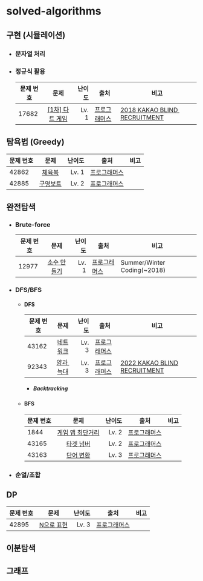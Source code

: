 # solved-algorithms

## 구현 (시뮬레이션)

- ### 문자열 처리
- ### 정규식 활용
  | 문제 번호 |                                                                                                    문제                                                                                                    | 난이도 | 출처                                                                            | 비고                                                                                                                                                                            |
  | --------- | :--------------------------------------------------------------------------------------------------------------------------------------------------------------------------------------------------------: | -----: | ------------------------------------------------------------------------------- | ------------------------------------------------------------------------------------------------------------------------------------------------------------------------------- |
  | 17682     | [[1차] 다트 게임](https://github.com/chichoc/solved-algorithms/tree/main/%ED%94%84%EB%A1%9C%EA%B7%B8%EB%9E%98%EB%A8%B8%EC%8A%A4/lv1/12977.%E2%80%85%EC%86%8C%EC%88%98%E2%80%85%EB%A7%8C%EB%93%A4%EA%B8%B0) |  Lv. 1 | [프로그래머스](https://school.programmers.co.kr/learn/courses/30/lessons/17682) | [2018 KAKAO BLIND RECRUITMENT](https://tech.kakao.com/2017/09/27/kakao-blind-recruitment-round-1/#2-%EB%8B%A4%ED%8A%B8-%EA%B2%8C%EC%9E%84%EB%82%9C%EC%9D%B4%EB%8F%84-%ED%95%98) |

## 탐욕법 (Greedy)

| 문제 번호 |                                                                                       문제                                                                                        | 난이도 | 출처                                                                            | 비고 |
| --------- | :-------------------------------------------------------------------------------------------------------------------------------------------------------------------------------: | -----: | ------------------------------------------------------------------------------- | ---- |
| 42862     |      [체육복](https://github.com/chichoc/solved-algorithms/tree/main/%ED%94%84%EB%A1%9C%EA%B7%B8%EB%9E%98%EB%A8%B8%EC%8A%A4/lv1/42862.%E2%80%85%EC%B2%B4%EC%9C%A1%EB%B3%B5)       |  Lv. 1 | [프로그래머스](https://school.programmers.co.kr/learn/courses/30/lessons/42862) |      |
| 42885     | [구명보트](https://github.com/chichoc/solved-algorithms/tree/main/%ED%94%84%EB%A1%9C%EA%B7%B8%EB%9E%98%EB%A8%B8%EC%8A%A4/lv2/42885.%E2%80%85%EA%B5%AC%EB%AA%85%EB%B3%B4%ED%8A%B8) |  Lv. 2 | [프로그래머스](https://school.programmers.co.kr/learn/courses/30/lessons/42885) |      |

## 완전탐색

- ### Brute-force

  | 문제 번호 |                                                                                                  문제                                                                                                  | 난이도 | 출처                                                                            | 비고                        |
  | --------- | :----------------------------------------------------------------------------------------------------------------------------------------------------------------------------------------------------: | -----: | ------------------------------------------------------------------------------- | --------------------------- |
  | 12977     | [소수 만들기](https://github.com/chichoc/solved-algorithms/tree/main/%ED%94%84%EB%A1%9C%EA%B7%B8%EB%9E%98%EB%A8%B8%EC%8A%A4/lv1/12977.%E2%80%85%EC%86%8C%EC%88%98%E2%80%85%EB%A7%8C%EB%93%A4%EA%B8%B0) |  Lv. 1 | [프로그래머스](https://school.programmers.co.kr/learn/courses/30/lessons/12977) | Summer/Winter Coding(~2018) |

- ### DFS/BFS

  - #### DFS

    | 문제 번호 |                                                                                            문제                                                                                             | 난이도 | 출처                                                                            | 비고                                                                                                                                                         |
    | --------- | :-----------------------------------------------------------------------------------------------------------------------------------------------------------------------------------------: | -----: | ------------------------------------------------------------------------------- | ------------------------------------------------------------------------------------------------------------------------------------------------------------ |
    | 43162     |      [네트워크](https://github.com/chichoc/solved-algorithms/tree/main/%ED%94%84%EB%A1%9C%EA%B7%B8%EB%9E%98%EB%A8%B8%EC%8A%A4/lv3/43162.%E2%80%85%EB%84%A4%ED%8A%B8%EC%9B%8C%ED%81%AC)      |  Lv. 3 | [프로그래머스](https://school.programmers.co.kr/learn/courses/30/lessons/43162) |                                                                                                                                                              |
    | 92343     | [양과 늑대](https://github.com/chichoc/solved-algorithms/tree/main/%ED%94%84%EB%A1%9C%EA%B7%B8%EB%9E%98%EB%A8%B8%EC%8A%A4/lv3/92343.%E2%80%85%EC%96%91%EA%B3%BC%E2%80%85%EB%8A%91%EB%8C%80) |  Lv. 3 | [프로그래머스](https://school.programmers.co.kr/learn/courses/30/lessons/92343) | [2022 KAKAO BLIND RECRUITMENT](https://tech.kakao.com/2022/01/14/2022-kakao-recruitment-round-1/#%EB%AC%B8%EC%A0%9C-5-%EC%96%91%EA%B3%BC-%EB%8A%91%EB%8C%80) |

    - ##### Backtracking

  - #### BFS
    | 문제 번호 |                                                                                                                 문제                                                                                                                  | 난이도 | 출처                                                                            | 비고 |
    | --------- | :-----------------------------------------------------------------------------------------------------------------------------------------------------------------------------------------------------------------------------------: | -----: | ------------------------------------------------------------------------------- | ---- |
    | 1844      | [게임 맵 최단거리](https://github.com/chichoc/solved-algorithms/tree/main/%ED%94%84%EB%A1%9C%EA%B7%B8%EB%9E%98%EB%A8%B8%EC%8A%A4/lv2/1844.%E2%80%85%EA%B2%8C%EC%9E%84%E2%80%85%EB%A7%B5%E2%80%85%EC%B5%9C%EB%8B%A8%EA%B1%B0%EB%A6%AC) |  Lv. 2 | [프로그래머스](https://school.programmers.co.kr/learn/courses/30/lessons/1844)  |
    | 43165     |                      [타겟 넘버](https://github.com/chichoc/solved-algorithms/tree/main/%ED%94%84%EB%A1%9C%EA%B7%B8%EB%9E%98%EB%A8%B8%EC%8A%A4/lv2/43165.%E2%80%85%ED%83%80%EA%B2%9F%E2%80%85%EB%84%98%EB%B2%84)                      |  Lv. 2 | [프로그래머스](https://school.programmers.co.kr/learn/courses/30/lessons/43165) |
    | 43163     |                      [단어 변환](https://github.com/chichoc/solved-algorithms/tree/main/%ED%94%84%EB%A1%9C%EA%B7%B8%EB%9E%98%EB%A8%B8%EC%8A%A4/lv3/43163.%E2%80%85%EB%8B%A8%EC%96%B4%E2%80%85%EB%B3%80%ED%99%98)                      |  Lv. 3 | [프로그래머스](https://school.programmers.co.kr/learn/courses/30/lessons/43163) |

- ### 순열/조합

## DP

| 문제 번호 |                                                                                             문제                                                                                              | 난이도 | 출처                                                                            | 비고 |
| --------- | :-------------------------------------------------------------------------------------------------------------------------------------------------------------------------------------------: | -----: | ------------------------------------------------------------------------------- | ---- |
| 42895     | [N으로 표현](https://github.com/chichoc/solved-algorithms/tree/main/%ED%94%84%EB%A1%9C%EA%B7%B8%EB%9E%98%EB%A8%B8%EC%8A%A4/lv3/42895.%E2%80%85N%EC%9C%BC%EB%A1%9C%E2%80%85%ED%91%9C%ED%98%84) |  Lv. 3 | [프로그래머스](https://school.programmers.co.kr/learn/courses/30/lessons/42895) |

## 이분탐색

## 그래프
